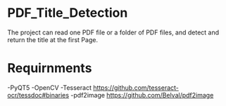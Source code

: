 # PDF_Title_Detection
The project can read one PDF file or a folder of PDF files, and detect and return the title at the first Page. 

# Requirnments
-PyQT5 
-OpenCV
-Tesseract https://github.com/tesseract-ocr/tessdoc#binaries
-pdf2image https://github.com/Belval/pdf2image
